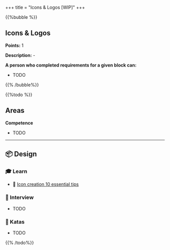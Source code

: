 +++
title = "Icons & Logos [WIP]"
+++

{{%bubble %}}

## Icons & Logos

**Points:** 1

**Description:** -

**A person who completed requirements for a given block can:**

- TODO

{{% /bubble%}}

{{%todo %}}

## Areas

**Competence**

- TODO

---

## 📦 Design

### 🎓 Learn

- 📗 [Icon creation 10 essential tips](https://bootcamp.uxdesign.cc/create-icons-like-a-pro-c66a50064f8b)

### 🎤 Interview

- TODO

### 📝 Katas

- TODO

{{% /todo%}}
